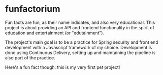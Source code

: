# funfactorium

Fun facts are fun, as their name indicates, and also very educational. 
This project is about providing an API and frontend functionality in the spirit of education and entertainment
(or "edutainment"). 

The project's main goal is to be a practice for Spring security and front end development with a Javascript framework 
of my choice. Development is done using Continuous Delivery, setting up and maintaining
the pipeline is also part of the practice.

Here's a fun fact though: this is my very first pet project!